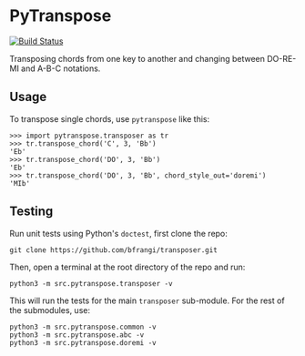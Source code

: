 PyTranspose 
==========

[![Build Status](https://github.com/bfrangi/transposer/workflows/CI/badge.svg)](https://github.com/bfrangi/transposer/actions?query=workflow%3ACI)

Transposing chords from one key to another and changing between DO-RE-MI and A-B-C notations.


## Usage

To transpose single chords, use `pytranspose` like this:

    >>> import pytranspose.transposer as tr
    >>> tr.transpose_chord('C', 3, 'Bb')
    'Eb'
    >>> tr.transpose_chord('DO', 3, 'Bb')
    'Eb'
    >>> tr.transpose_chord('DO', 3, 'Bb', chord_style_out='doremi')
    'MIb'


## Testing

Run unit tests using Python's `doctest`, first clone the repo:

    git clone https://github.com/bfrangi/transposer.git

Then, open a terminal at the root directory of the repo and run:

    python3 -m src.pytranspose.transposer -v  

This will run the tests for the main `transposer` sub-module. For the rest of the submodules, use:

    python3 -m src.pytranspose.common -v  
    python3 -m src.pytranspose.abc -v  
    python3 -m src.pytranspose.doremi -v  
